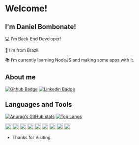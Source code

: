 # Welcome!

 

## I'm Daniel Bombonate!

 

:computer: I'm Back-End Developer!

:house_with_garden: I’m from Brazil.

:books: I’m currently learning NodeJS and making some apps with it.

## About me

[![Github Badge](https://img.shields.io/badge/-Github-000?style=flat-square&logo=Github&logoColor=white&link=https://github.com/dbombonate)](https://github.com/dbombonate)
[![Linkedin Badge](https://img.shields.io/badge/-LinkedIn-blue?style=flat-square&logo=Linkedin&logoColor=white&link=https://www.linkedin.com/in/daniel-bombonate-303a7220/)](https://www.linkedin.com/in/daniel-bombonate-303a7220/)

## Languages and Tools

[![Anurag's GitHub stats](https://github-readme-stats.vercel.app/api?username=dbombonate&hide=contribs,prs&count_private=true)](https://github.com/dbombonate/github-readme-stats)
[![Top Langs](https://github-readme-stats.vercel.app/api/top-langs/?username=dbombonate&layout=compact)](https://github.com/dbombonate/github-readme-stats)

<code><img height="20" src="https://img.shields.io/badge/Express.js-000000?style=for-the-badge&logo=express&logoColor=white"></code>
<code><img height="20" src="https://img.shields.io/badge/JavaScript-323330?style=for-the-badge&logo=javascript&logoColor=F7DF1E"></code>
<code><img height="20" src="https://img.shields.io/badge/TypeScript-007ACC?style=for-the-badge&logo=typescript&logoColor=white"></code>
<code><img height="20" src="https://img.shields.io/badge/Sequelize-52B0E7?style=for-the-badge&logo=Sequelize&logoColor=white"></code>
<code><img height="20" src="https://img.shields.io/badge/Ubuntu-E95420?style=for-the-badge&logo=ubuntu&logoColor=white"></code>
<code><img height="20" src="https://img.shields.io/badge/GIT-E44C30?style=for-the-badge&logo=git&logoColor=white"></code>
<code><img height="20" src="https://img.shields.io/badge/MySQL-005C84?style=for-the-badge&logo=mysql&logoColor=white"></code>
<code><img height="20" src="https://img.shields.io/badge/MongoDB-4EA94B?style=for-the-badge&logo=mongodb&logoColor=white"></code>
<code><img height="20" src="https://img.shields.io/badge/Windows-0078D6?style=for-the-badge&logo=windows&logoColor=white"></code>

- Thanks for Visiting.
